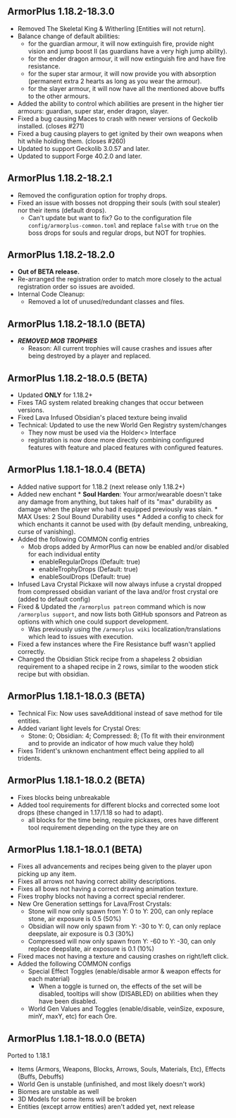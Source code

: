 ArmorPlus 1.18.2-18.3.0
----------------------------

* Removed The Skeletal King & Witherling [Entities will not return].
* Balance change of default abilities:
    * for the guardian armour, it will now extinguish fire, provide night vision and jump boost II (as guardians have a very high jump ability).
    * for the ender dragon armour, it will now extinguish fire and have fire resistance.
    * for the super star armour, it will now provide you with absorption (permanent extra 2 hearts as long as you wear the armour).
    * for the slayer armour, it will now have all the mentioned above buffs to the other armours.
* Added the ability to control which abilities are present in the higher tier armours: guardian, super star, ender dragon, slayer.
* Fixed a bug causing Maces to crash with newer versions of Geckolib installed. (closes #271)
* Fixed a bug causing players to get ignited by their own weapons when hit while holding them. (closes #260)
* Updated to support Geckolib 3.0.57 and later.
* Updated to support Forge 40.2.0 and later.

ArmorPlus 1.18.2-18.2.1
----------------------------

* Removed the configuration option for trophy drops.
* Fixed an issue with bosses not dropping their souls (with soul stealer) nor their items (default drops).
    * Can't update but want to fix? Go to the configuration file `config/armorplus-common.toml` and replace `false`
      with `true` on the boss drops for souls and regular drops, but NOT for trophies.

ArmorPlus 1.18.2-18.2.0
----------------------------

* **Out of BETA release.**
* Re-arranged the registration order to match more closely to the actual registration order so issues are avoided.
* Internal Code Cleanup:
    * Removed a lot of unused/redundant classes and files.

ArmorPlus 1.18.2-18.1.0 (BETA)
----------------------------

* ***REMOVED MOB TROPHIES***
    * Reason: All current trophies will cause crashes and issues after being destroyed by a player and replaced.

ArmorPlus 1.18.2-18.0.5 (BETA)
----------------------------

* Updated **ONLY** for 1.18.2+
* Fixes TAG system related breaking changes that occur between versions.
* Fixed Lava Infused Obsidian's placed texture being invalid
* Technical: Updated to use the new World Gen Registry system/changes
    * They now must be used via the Holder<> Interface
    * registration is now done more directly combining configured features with feature and placed features with
      configured features.

ArmorPlus 1.18.1-18.0.4 (BETA)
----------------------------

* Added native support for 1.18.2 (next release only 1.18.2+)
* Added new enchant * **Soul Harden**: Your armor/wearable doesn't take any damage from anything, but takes half of
  its "max" durability as damage when the player who had it equipped previously was slain. * MAX Uses: 2 Soul Bound
  Durability uses * Added a config to check for which enchants it cannot be used with (by default mending, unbreaking,
  curse of vanishing).
* Added the following COMMON config entries
    * Mob drops added by ArmorPlus can now be enabled and/or disabled for each individual entity
        * enableRegularDrops (Default: true)
        * enableTrophyDrops (Default: true)
        * enableSoulDrops (Default: true)
* Infused Lava Crystal Pickaxe will now always infuse a crystal dropped from compressed obsidian variant of the lava
  and/or frost crystal ore (added to default config)
* Fixed & Updated the `/armorplus patreon` command which is now `/armorplus support`, and now lists both GitHub sponsors
  and Patreon as options with which one could support development.
    * Was previously using the `/armorplus wiki` localization/translations which lead to issues with execution.
* Fixed a few instances where the Fire Resistance buff wasn't applied correctly.
* Changed the Obsidian Stick recipe from a shapeless 2 obsidian requirement to a shaped recipe in 2 rows, similar to the
  wooden stick recipe but with obsidian.

ArmorPlus 1.18.1-18.0.3 (BETA)
----------------------------

- Technical Fix: Now uses saveAdditional instead of save method for tile entities.
- Added variant light levels for Crystal Ores:
    - Stone: 0; Obsidian: 4; Compressed: 8; (To fit with their environment and to provide an indicator of how much value
      they hold)
- Fixes Trident's unknown enchantment effect being applied to all tridents.

ArmorPlus 1.18.1-18.0.2 (BETA)
----------------------------

- Fixes blocks being unbreakable
- Added tool requirements for different blocks and corrected some loot drops (these changed in 1.17/1.18 so had to
  adapt).
    - all blocks for the time being, require pickaxes, ores have different tool requirement depending on the type they
      are on

ArmorPlus 1.18.1-18.0.1 (BETA)
----------------------------

- Fixes all advancements and recipes being given to the player upon picking up any item.
- Fixes all arrows not having correct ability descriptions.
- Fixes all bows not having a correct drawing animation texture.
- Fixes trophy blocks not having a correct special renderer.
- New Ore Generation settings for Lava/Frost Crystals:
    - Stone will now only spawn from Y: 0 to Y: 200, can only replace stone, air exposure is 0.5 (50%)
    - Obsidian will now only spawn from Y: -30 to Y: 0, can only replace deepslate, air exposure is 0.3 (30%)
    - Compressed will now only spawn from Y: -60 to Y: -30, can only replace deepslate, air exposure is 0.1 (10%)
- Fixed maces not having a texture and causing crashes on right/left click.
- Added the following COMMON configs
    - Special Effect Toggles (enable/disable armor & weapon effects for each material)
        - When a toggle is turned on, the effects of the set will be disabled, tooltips will show (DISABLED) on
          abilities when they have been disabled.
    - World Gen Values and Toggles (enable/disable, veinSize, exposure, minY, maxY, etc) for each Ore.

ArmorPlus 1.18.1-18.0.0 (BETA)
----------------------------

Ported to 1.18.1

- Items (Armors, Weapons, Blocks, Arrows, Souls, Materials, Etc), Effects (Buffs, Debuffs)
- World Gen is unstable (unfinished, and most likely doesn't work)
- Biomes are unstable as well
- 3D Models for some items will be broken
- Entities (except arrow entities) aren't added yet, next release